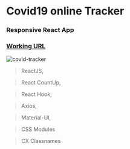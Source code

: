 # Covid19 online Tracker

### Responsive React App 

### [Working URL](https://gifted-torvalds-258413.netlify.app/)

![covid-tracker](https://user-images.githubusercontent.com/74892817/123169474-55ab7a80-d447-11eb-9d00-30f928f76e1b.gif)

> ReactJS,

> React CountUp,

> React Hook,

> Axios,

> Material-UI,

> CSS Modules

> CX Classnames
